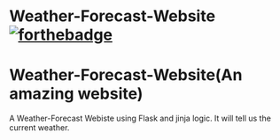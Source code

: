 # Weather-Forecast-Website <br>[![forthebadge ](https://forthebadge.com/images/badges/made-with-python.svg)](https://forthebadge.com)
# Weather-Forecast-Website(An amazing website)
A Weather-Forecast Webiste using Flask and jinja logic.
It will tell us the current weather.
